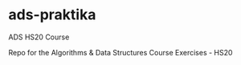 # ads-praktika
ADS HS20 Course 

Repo for the Algorithms & Data Structures Course Exercises - HS20

